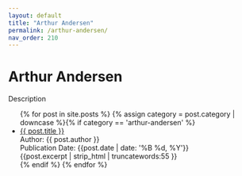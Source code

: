 ```yaml
---
layout: default
title: "Arthur Andersen"
permalink: /arthur-andersen/
nav_order: 210
---
```

<h1 class="category-title">Arthur Andersen</h1>

<p>Description</p>

<ul>
  {% for post in site.posts %}
    {% assign category = post.category | downcase %}{% if category == 'arthur-andersen' %}
      <li class="article-list">
        <a href="{{ post.url | prepend: site.baseurl }}">{{ post.title }}</a><br>
        <div class="author">Author: {{ post.author }}</div>
        <div class="publication-date">Publication Date: <time datetime="{{post.date | date: '%F'}}">{{post.date | date: '%B %d, %Y'}}</time></div>
        <div class="excerpt">{{post.excerpt | strip_html | truncatewords:55 }}</div>
      </li>
    {% endif %}
  {% endfor %}
</ul>
